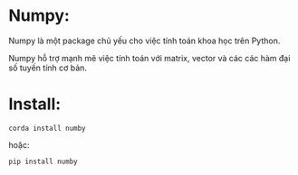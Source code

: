 # Numpy:
Numpy là một package chủ yếu cho việc tính toán khoa học trên Python.

Numpy hỗ trợ mạnh mẽ việc tính toán với matrix, vector và các các hàm đại số tuyến tính cơ bản.

# Install:

```
corda install numby

```
hoặc: 

```
pip install numby
```
